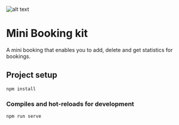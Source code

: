 ![alt text](http://entropyactive.com/booking-kit-image.png)

# Mini Booking kit
A mini booking that enables you to add, delete and get statistics for bookings.

## Project setup
```
npm install
```

### Compiles and hot-reloads for development
```
npm run serve
```